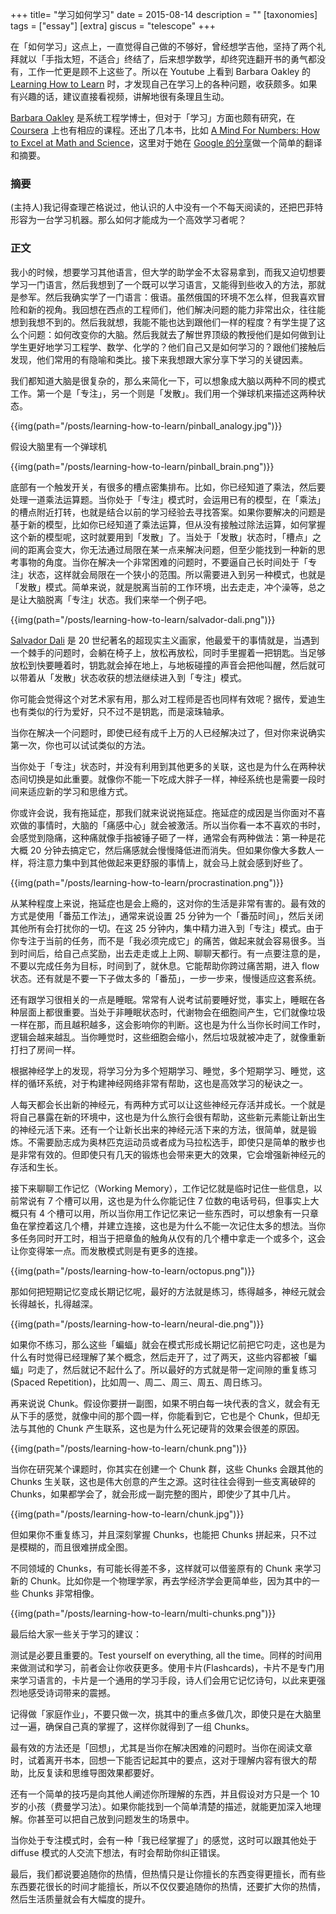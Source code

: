 +++
title= "学习如何学习"
date = 2015-08-14
description = ""
[taxonomies]
tags = ["essay"]
[extra]
giscus = "telescope"
+++

在「如何学习」这点上，一直觉得自己做的不够好，曾经想学吉他，坚持了两个礼拜就以「手指太短，不适合」终结了，后来想学数学，却终究连翻开书的勇气都没有，工作一忙更是顾不上这些了。所以在 Youtube 上看到 Barbara Oakley 的 [Learning How to Learn](https://www.youtube.com/watch?v=vd2dtkMINIw) 时，才发现自己在学习上的各种问题，收获颇多。如果有兴趣的话，建议直接看视频，讲解地很有条理且生动。

[Barbara Oakley](https://www.wikiwand.com/en/Barbara_Oakley) 是系统工程学博士，但对于「学习」方面也颇有研究，在 [Coursera](https://class.coursera.org/learning-001/lecture) 上也有相应的课程。还出了几本书，比如 [A Mind For Numbers: How to Excel at Math and Science](http://www.amazon.com/Mind-For-Numbers-Science-Flunked-ebook/dp/B00G3L19ZU)，这里对于她在 [Google 的分享](https://www.youtube.com/watch?v=vd2dtkMINIw)做一个简单的翻译和摘要。

### 摘要

(主持人)我记得查理芒格说过，他认识的人中没有一个不每天阅读的，还把巴菲特形容为一台学习机器。那么如何才能成为一个高效学习者呢？

### 正文

我小的时候，想要学习其他语言，但大学的助学金不太容易拿到，而我又迫切想要学习一门语言，然后我想到了一个既可以学习语言，又能得到些收入的方法，那就是参军。然后我确实学了一门语言：俄语。虽然俄国的环境不怎么样，但我喜欢冒险和新的视角。我回想在西点的工程师们，他们解决问题的能力非常出众，往往能想到我想不到的。然后我就想，我能不能也达到跟他们一样的程度？有学生提了这么个问题：如何改变你的大脑。然后我就去了解世界顶级的教授他们是如何做到让学生更好地学习工程学、数学、化学的？他们自己又是如何学习的？跟他们接触后发现，他们常用的有隐喻和类比。接下来我想跟大家分享下学习的关键因素。

我们都知道大脑是很复杂的，那么来简化一下，可以想象成大脑以两种不同的模式工作。第一个是「专注」，另一个则是「发散」。我们用一个弹球机来描述这两种状态。

{{img(path="/posts/learning-how-to-learn/pinball_analogy.jpg")}}

假设大脑里有一个弹球机

{{img(path="/posts/learning-how-to-learn/pinball_brain.png")}}

底部有一个触发开关，有很多的槽点密集排布。比如，你已经知道了乘法，然后要处理一道乘法运算题。当你处于「专注」模式时，会运用已有的模型，在「乘法」的槽点附近打转，也就是结合以前的学习经验去寻找答案。如果你要解决的问题是基于新的模型，比如你已经知道了乘法运算，但从没有接触过除法运算，如何掌握这个新的模型呢，这时就要用到「发散」了。当处于「发散」状态时，「槽点」之间的距离会变大，你无法通过局限在某一点来解决问题，但至少能找到一种新的思考事物的角度。当你在解决一个非常困难的问题时，不要逼自己长时间处于「专注」状态，这样就会局限在一个狭小的范围。所以需要进入到另一种模式，也就是「发散」模式。简单来说，就是脱离当前的工作环境，出去走走，冲个澡等，总之是让大脑脱离「专注」状态。我们来举一个例子吧。

{{img(path="/posts/learning-how-to-learn/salvador-dali.png")}}

[Salvador Dali](https://www.wikiwand.com/en/Salvador_Dal%C3%AD) 是 20 世纪著名的超现实主义画家，他最爱干的事情就是，当遇到一个棘手的问题时，会躺在椅子上，放松再放松，同时手里握着一把钥匙。当足够放松到快要睡着时，钥匙就会掉在地上，与地板碰撞的声音会把他叫醒，然后就可以带着从「发散」状态收获的想法继续进入到「专注」模式。

你可能会觉得这个对艺术家有用，那么对工程师是否也同样有效呢？据传，爱迪生也有类似的行为爱好，只不过不是钥匙，而是滚珠轴承。

当你在解决一个问题时，即使已经有成千上万的人已经解决过了，但对你来说确实第一次，你也可以试试类似的方法。

当你处于「专注」状态时，并没有利用到其他更多的关联，这也是为什么在两种状态间切换是如此重要。就像你不能一下吃成大胖子一样，神经系统也是需要一段时间来适应新的学习和思维方式。

你或许会说，我有拖延症，那我们就来说说拖延症。拖延症的成因是当你面对不喜欢做的事情时，大脑的「痛感中心」就会被激活。所以当你看一本不喜欢的书时，会感觉到隐痛，这种痛就像手指被锤子砸了一样，通常会有两种做法：第一种是花大概 20 分钟去搞定它，然后痛感就会慢慢降低进而消失。但如果你像大多数人一样，将注意力集中到其他做起来更舒服的事情上，就会马上就会感到好些了。

{{img(path="/posts/learning-how-to-learn/procrastination.png")}}

从某种程度上来说，拖延症也是会上瘾的，这对你的生活是非常有害的。最有效的方式是使用「番茄工作法」，通常来说设置 25 分钟为一个「番茄时间」，然后关闭其他所有会打扰你的一切。在这 25 分钟内，集中精力进入到「专注」模式。由于你专注于当前的任务，而不是「我必须完成它」的痛苦，做起来就会容易很多。当到时间后，给自己点奖励，出去走走或上上网、聊聊天都行。有一点要注意的是，不要以完成任务为目标，时间到了，就休息。它能帮助你跨过痛苦期，进入 flow 状态。还有就是不要一下子做太多的「番茄」，一步一步来，慢慢适应这套系统。

还有跟学习很相关的一点是睡眠。常常有人说考试前要睡好觉，事实上，睡眠在各种层面上都很重要。当处于非睡眠状态时，代谢物会在细胞间产生，它们就像垃圾一样在那，而且越积越多，这会影响你的判断。这也是为什么当你长时间工作时，逻辑会越来越乱。当你睡觉时，这些细胞会缩小，然后垃圾就被冲走了，就像重新打扫了房间一样。

根据神经学上的发现，将学习分为多个短期学习、睡觉，多个短期学习、睡觉，这样的循环系统，对于构建神经网络非常有帮助，这也是高效学习的秘诀之一。

人每天都会长出新的神经元，有两种方式可以让这些神经元存活并成长。一个就是将自己暴露在新的环境中，这也是为什么旅行会很有帮助，这些新元素能让新出生的神经元活下来。还有一个让新长出来的神经元活下来的方法，很简单，就是锻炼。不需要励志成为奥林匹克运动员或者成为马拉松选手，即使只是简单的散步也是非常有效的。但即使只有几天的锻炼也会带来更大的效果，它会增强新神经元的存活和生长。

接下来聊聊工作记忆（Working Memory），工作记忆就是临时记住一些信息，以前常说有 7 个槽可以用，这也是为什么你能记住 7 位数的电话号码，但事实上大概只有 4 个槽可以用，所以当你用工作记忆来记一些东西时，可以想象有一只章鱼在掌控着这几个槽，并建立连接，这也是为什么不能一次记住太多的想法。当你多任务同时开工时，相当于把章鱼的触角从仅有的几个槽中拿走一个或多个，这会让你变得笨一点。而发散模式则是有更多的连接。

{{img(path="/posts/learning-how-to-learn/octopus.png")}}

那如何把短期记忆变成长期记忆呢，最好的方法就是练习，练得越多，神经元就会长得越长，扎得越深。

{{img(path="/posts/learning-how-to-learn/neural-die.png")}}

如果你不练习，那么这些「蝙蝠」就会在模式形成长期记忆前把它叼走，这也是为什么有时觉得已经理解了某个概念，然后走开了，过了两天，这些内容都被「蝙蝠」叼走了，然后就记不起什么了。所以最好的方式就是带一定间隙的重复练习(Spaced Repetition)，比如周一、周二、周三、周五、周日练习。

再来说说 Chunk。假设你要拼一副图，如果不明白每一块代表的含义，就会有无从下手的感觉，就像中间的那个圆一样，你能看到它，它也是个 Chunk，但却无法与其他的 Chunk 产生联系，这也是为什么死记硬背的效果会很差的原因。

{{img(path="/posts/learning-how-to-learn/chunk.png")}}

当你在研究某个课题时，你其实在创建一个 Chunk 群，这些 Chunks 会跟其他的 Chunks 生关联，这也是伟大创意的产生之源。这时往往会得到一些支离破碎的 Chunks，如果都学会了，就会形成一副完整的图片，即使少了其中几片。

{{img(path="/posts/learning-how-to-learn/chunk.jpg")}}

但如果你不重复练习，并且深刻掌握 Chunks，也能把 Chunks 拼起来，只不过是模糊的，而且很难拼成全图。

不同领域的 Chunks，有可能长得差不多，这样就可以借鉴原有的 Chunk 来学习新的 Chunk。比如你是一个物理学家，再去学经济学会更简单些，因为其中的一些 Chunks 非常相像。

{{img(path="/posts/learning-how-to-learn/multi-chunks.png")}}

最后给大家一些关于学习的建议：

测试是必要且重要的。Test yourself on everything, all the time。同样的时间用来做测试和学习，前者会让你收获更多。使用卡片(Flashcards)，卡片不是专门用来学习语言的，卡片是一个通用的学习手段，诗人们会用它记忆诗句，以此来更强烈地感受诗词带来的震撼。

记得做「家庭作业」，不要只做一次，挑其中的重点多做几次，即使只是在大脑里过一遍，确保自己真的掌握了，这样你就得到了一组 Chunks。

最有效的方法还是「回想」，尤其是当你在解决困难的问题时。当你在阅读文章时，试着离开书本，回想一下能否记起其中的要点，这对于理解内容有很大的帮助，比反复读和思维导图效果都要好。

还有一个简单的技巧是向其他人阐述你所理解的东西，并且假设对方只是一个 10 岁的小孩（费曼学习法）。如果你能找到一个简单清楚的描述，就能更加深入地理解。你甚至可以把自己放到问题发生的场景中。

当你处于专注模式时，会有一种「我已经掌握了」的感觉，这时可以跟其他处于 diffuse 模式的人交流下想法，有时会帮助你纠正错误。

最后，我们都说要追随你的热情，但热情只是让你擅长的东西变得更擅长，而有些东西要花很长的时间才能擅长，所以不仅仅要追随你的热情，还要扩大你的热情，然后生活质量就会有大幅度的提升。
